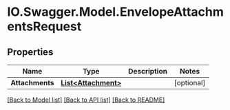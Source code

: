 # IO.Swagger.Model.EnvelopeAttachmentsRequest
## Properties

Name | Type | Description | Notes
------------ | ------------- | ------------- | -------------
**Attachments** | [**List&lt;Attachment&gt;**](Attachment.md) |  | [optional] 

[[Back to Model list]](../README.md#documentation-for-models) [[Back to API list]](../README.md#documentation-for-api-endpoints) [[Back to README]](../README.md)

